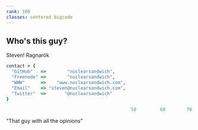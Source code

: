 ```yaml
---
rank: 100
classes: centered bigcode
---
```


## Who's this guy?

Steven! Ragnarök

```ruby
contact = {
  "GitHub"   =>        "nuclearsandwich",
  "Freenode" =>        "nuclearsandwich",
  "WWW"      =>    "www.nuclearsandwich.com",
  "Email"    => "steven@nuclearsandwich.com",
  "Twitter"  =>       "@nuclearsandwich"
}

                                               50         60        70        80
```

"That guy with all the opinions"
